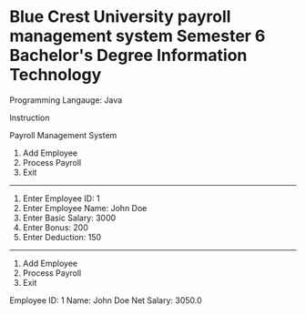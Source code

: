 Blue Crest University
payroll management system
Semester 6
Bachelor's Degree Information Technology
=========================================

Programming Langauge: Java

Instruction


Payroll Management System

1. Add Employee
2. Process Payroll
3. Exit

---------------------------

1. Enter Employee ID: 1
2. Enter Employee Name: John Doe
3. Enter Basic Salary: 3000
4. Enter Bonus: 200
5. Enter Deduction: 150

---------------------------

1. Add Employee
2. Process Payroll
3. Exit

Employee ID: 1 
Name: John Doe 
Net Salary: 3050.0
